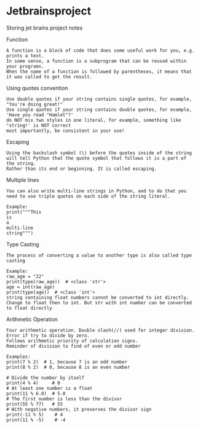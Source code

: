 # Jetbrainsproject
Storing jet brains project notes

Function

    A function is a block of code that does some useful work for you, e.g. prints a text. 
    In some sense, a function is a subprogram that can be reused within your programs. 
    When the name of a function is followed by parentheses, it means that it was called to get the result.

Using quotes convention

    Use double quotes if your string contains single quotes, for example, "You're doing great!"
    Use single quotes if your string contains double quotes, for example, 'Have you read "Hamlet"?'
    do NOT mix two styles in one literal, for example, something like "string!' is NOT correct
    most importantly, be consistent in your use!

Escaping

    Using the backslash symbol (\) before the quotes inside of the string will tell Python that the quote symbol that follows it is a part of the string.
    Rather than its end or beginning. It is called escaping.

Multiple lines 

    You can also write multi-line strings in Python, and to do that you need to use triple quotes on each side of the string literal.
    
    Example: 
    print("""This
    is
    a
    multi-line
    string""")

Type Casting

    The process of converting a value to another type is also called type casting
    
    Example:
    raw_age = "22"
    print(type(raw_age))  # <class 'str'>
    age = int(raw_age)
    print(type(age))  # <class 'int'>
    string containing float numbers cannot be converted to int directly. Change to float then to int. But str with int number can be converted to float directly

Arithmetic Operation

    Four arithmetic operation. Double slash(//) used for integer division. Error if try to divide by zero.
    Follows arithmetic priority of calculation signs.
    Reminder of division to find of even or odd number
    
    Examples:
    print(7 % 2)  # 1, because 7 is an odd number
    print(8 % 2)  # 0, because 8 is an even number
    
    # Divide the number by itself
    print(4 % 4)     # 0
    # At least one number is a float
    print(11 % 6.0)  # 5.0
    # The first number is less than the divisor
    print(55 % 77)   # 55
    # With negative numbers, it preserves the divisor sign
    print(-11 % 5)    # 4
    print(11 % -5)    # -4
    











